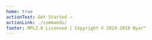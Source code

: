 ```yaml
---
home: true
actionText: Get Started →
actionLink: ./commands/
footer: MPL2.0 Licensed | Copyright © 2019-2019 Nyar™
---
```


